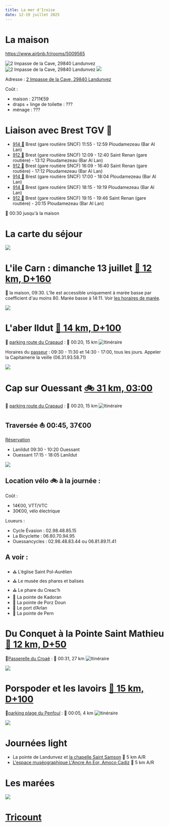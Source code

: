 ```yaml
---
title: La mer d'Iroise
date: 12-19 juillet 2025
---
```


<style type="text/css">
@import url("https://unpkg.com/sakura.css/css/normalize.css");
@import url("https://unpkg.com/sakura.css/css/sakura.css");
</style>

# La maison

<https://www.airbnb.fr/rooms/5009565>

![2 Impasse de la Cave, 29840 Landunvez](images/maison.png) 
![2 Impasse de la Cave, 29840 Landunvez](images/satellite.png)
[![](images/map.png)](https://maps.app.goo.gl/bDVwjnGXxwrwoDpc9)

Adresse : [2 Impasse de la Cave, 29840 Landunvez](https://maps.app.goo.gl/2ZrQymahHMxkQm5CA)

Coût :

- maison : 2711€59
- draps + linge de toilette : ???
- ménage : ???

<!---
Chambres :

- 1 chambre double (10, 20, 21)
- 1 chambre double (11)
- 1 chambre double (12, )
- 1 chambre double (14, )
- 1 chambre double (15, )
- 2 lits superposés (13, )
- 1 lit bateau (23)
- 1 lit simple (24)
- 1 chambre double avec douche (26)

- Rdc : 1 chambre double vue mer
- 1er étage :
    - 4 chambres double vue mer
    - 1 chambres deux lits simples superposés vue jardin
    - 1 dortoir 2 lits simples 1 lit.
-->

# Liaison avec Brest TGV 🚆

- [914 🚌](https://media.breizhgo.bzh/breizhgo/media/2025-04/horaires-finistere-ligne914.pdf) Brest (gare routière SNCF) 11:55 - 12:59 Ploudamezeau (Bar Al Lan) 
- [912 🚌](https://media.breizhgo.bzh/breizhgo/media/2025-04/horaires-finistere-ligne914.pdf) Brest (gare routière SNCF) 12:09 - 12:40 Saint Renan (gare routière) - 13:12 Ploudamezeau (Bar Al Lan)
- [912 🚌](https://media.breizhgo.bzh/breizhgo/media/2025-04/horaires-finistere-ligne914.pdf) Brest (gare routière SNCF) 16:09 - 16:40 Saint Renan (gare routière) - 17:12 Ploudamezeau (Bar Al Lan)
- [914 🚌](https://media.breizhgo.bzh/breizhgo/media/2025-04/horaires-finistere-ligne914.pdf) Brest (gare routière SNCF) 17:00 - 18:04 Ploudamezeau (Bar Al Lan)
- [914 🚌](https://media.breizhgo.bzh/breizhgo/media/2025-04/horaires-finistere-ligne914.pdf) Brest (gare routière SNCF) 18:15 - 19:19 Ploudamezeau (Bar Al Lan)
- [912 🚌](https://media.breizhgo.bzh/breizhgo/media/2025-04/horaires-finistere-ligne914.pdf) Brest (gare routière SNCF) 19:15 - 19:46 Saint Renan (gare routière) - 20:15 Ploudamezeau (Bar Al Lan)

🥾 00:30 jusqu'à la maison

# La carte du séjour

[![](images/umap.png)](https://umap.openstreetmap.fr/fr/map/la-mer-diroise_1236969)

# L'ile Carn : dimanche 13 juillet [🥾 12 km, D+160](https://ignrando.fr/fr/parcours/fiche/details/id/2908255)

📍 la maison, 09:30. L’île est accessible uniquement à marée basse par coefficient d'au moins 80. Marée basse à 14:11. Voir [les horaires de marée](#les-marées).

![](images/ile-carn.png)

# L'aber Ildut [🥾 14 km, D+100](https://ignrando.fr/fr/parcours/fiche/details/id/2908227)

📍 [parking route du Crapaud](https://maps.app.goo.gl/Y7PutgJezKyGak497) : 🚗 00:20, 15 km
![Itinéraire](images/home-lanildut.png)

Horaires du [passeur](https://www.iroise-bretagne.bzh/commerce/passage-de-laber-phine-la-passeuse/) : 09:30 - 11:30	et 14:30 - 17:00, tous les jours. Appeler la Capitainerie la veille (06.31.93.58.71)

![](images/aber-ildut.png)

# Cap sur Ouessant [🚲 31 km, 03:00](https://ignrando.fr/fr/parcours/fiche/details/id/2919187)

📍 [parking route du Crapaud](https://maps.app.goo.gl/Y7PutgJezKyGak497) : 🚗 00:20, 15 km
![Itinéraire](images/home-lanildut.png)

## Traversée ⛵ 00:45, 37€00

[Réservation](https://www.finist-mer.fr/)

- Lanildut 09:30 - 10:20 Ouessant
- Ouessant 17:15 - 18:05 Lanildut

![](images/ouessant-velo.png)

## Location vélo 🚲 à la journée :

Coût :

- 14€00, VTT/VTC
- 30€00, vélo électrique

Loueurs :

- Cycle Évasion : 02.98.48.85.15 
- La Bicyclette : 06.80.70.94.95
- Ouessancycles : 02.98.48.83.44 ou 06.81.89.11.41

## A voir :

- ⛪ L’église Saint Pol-Aurélien
- ⛪ Le musée des phares et balises
- ⛪ Le phare du Creac’h
- 🌊 La pointe de Kadoran
- 🌊 La pointe de Porz Doun
- 🌊 Le port d’Arlan
- 🌊 La pointe de Pern

# Du Conquet à la Pointe Saint Mathieu [🥾 12 km, D+50](https://ignrando.fr/fr/parcours/fiche/details/id/2919185)

📍[Passerelle du Croaë](https://maps.app.goo.gl/zi5PGoiC8bkv734y8) : 🚗 00:31, 27 km
![Itinéraire](images/home-leconquet.png)

![](images/leconquet-pointestmathieu.png)

# Porspoder et les lavoirs [🥾 15 km, D+100](https://ignrando.fr/fr/parcours/fiche/details/id/2908755)

📍[parking plage du Penfoul](https://maps.app.goo.gl/NPAxfjhKVGw5DN3U6) : 🚗 00:05, 4 km
![Itinéraire](images/home-porspoder.png)

![](images/porspoder.png)

# Journées light

- La pointe de Landunvez et [la chapelle Saint Samson](https://www.iroise-bretagne.bzh/activite/chapelle-saint-samson/) 🥾 5 km A/R
- [L'espace muséographique L'Ancre An Eor, Amoco Cadiz](https://www.iroise-bretagne.bzh/activite/lancre-an-eor-espace-museographique-dans-le-sillage-de-lamoco-cadiz/) 🥾 5 km A/R

# Les marées

![](images/marees.png)

# [Tricount](https://tricount.com/tQjHsSEcTlUdtUetNJ)